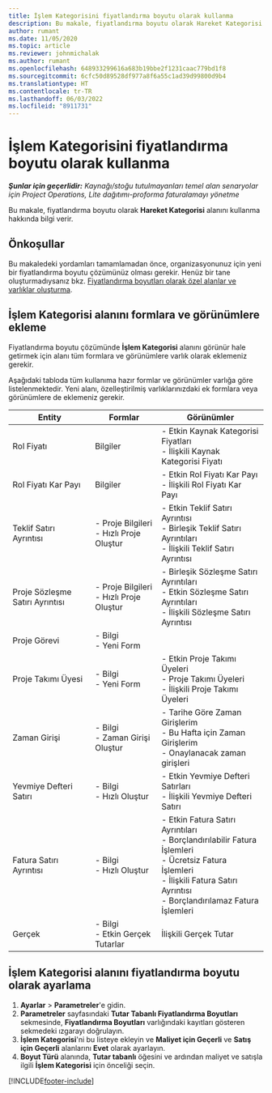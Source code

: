 ```yaml
---
title: İşlem Kategorisini fiyatlandırma boyutu olarak kullanma
description: Bu makale, fiyatlandırma boyutu olarak Hareket Kategorisi alanını kullanma hakkında bilgi sağlar.
author: rumant
ms.date: 11/05/2020
ms.topic: article
ms.reviewer: johnmichalak
ms.author: rumant
ms.openlocfilehash: 648933299616a683b19bbe2f1231caac779bd1f8
ms.sourcegitcommit: 6cfc50d89528df977a8f6a55c1ad39d99800d9b4
ms.translationtype: HT
ms.contentlocale: tr-TR
ms.lasthandoff: 06/03/2022
ms.locfileid: "8911731"
---
```

# <a name="use-transaction-category-as-a-pricing-dimension"></a>İşlem Kategorisini fiyatlandırma boyutu olarak kullanma


_**Şunlar için geçerlidir:** Kaynağı/stoğu tutulmayanları temel alan senaryolar için Project Operations, Lite dağıtımı-proforma faturalamayı yönetme_


Bu makale, fiyatlandırma boyutu olarak **Hareket Kategorisi** alanını kullanma hakkında bilgi verir. 

## <a name="prerequisites"></a>Önkoşullar
Bu makaledeki yordamları tamamlamadan önce, organizasyonunuz için yeni bir fiyatlandırma boyutu çözümünüz olması gerekir. Henüz bir tane oluşturmadıysanız bkz. [Fiyatlandırma boyutları olarak özel alanlar ve varlıklar oluşturma](create-custom-fields-entities-pricing-dimensions.md).

## <a name="add-the-transaction-category-field-to-forms-and-views"></a>İşlem Kategorisi alanını formlara ve görünümlere ekleme
Fiyatlandırma boyutu çözümünde **İşlem Kategorisi** alanını görünür hale getirmek için alanı tüm formlara ve görünümlere varlık olarak eklemeniz gerekir.

Aşağıdaki tabloda tüm kullanıma hazır formlar ve görünümler varlığa göre listelenmektedir. Yeni alanı, özelleştirilmiş varlıklarınızdaki ek formlara veya görünümlere de eklemeniz gerekir.

|  Entity        | Formlar     |Görünümler        |
| ------------------------------|---------------------------------|----------------------------------|
|  Rol Fiyatı| Bilgiler |- Etkin Kaynak Kategorisi Fiyatları<br> - İlişkili Kaynak Kategorisi Fiyatı |
|  Rol Fiyatı Kar Payı| Bilgiler|- Etkin Rol Fiyatı Kar Payı<br>- İlişkili Rol Fiyatı Kar Payı |
|  Teklif Satırı Ayrıntısı|- Proje Bilgileri<br>- Hızlı Proje Oluştur| - Etkin Teklif Satırı Ayrıntısı<br>- Birleşik Teklif Satırı Ayrıntıları<br>- İlişkili Teklif Satırı Ayrıntısı |
|  Proje Sözleşme Satırı Ayrıntısı|- Proje Bilgileri<br>- Hızlı Proje Oluştur|- Birleşik Sözleşme Satırı Ayrıntıları<br>- Etkin Sözleşme Satırı Ayrıntıları<br>- İlişkili Sözleşme Satırı Ayrıntısı |
|  Proje Görevi|- Bilgi<br>- Yeni Form| &nbsp; |
|  Proje Takımı Üyesi|- Bilgi<br>- Yeni Form|- Etkin Proje Takımı Üyeleri<br>- Proje Takımı Üyeleri<br>- İlişkili Proje Takımı Üyeleri |
|  Zaman Girişi|- Bilgi<br>- Zaman Girişi Oluştur|- Tarihe Göre Zaman Girişlerim<br>- Bu Hafta için Zaman Girişlerim<br>- Onaylanacak zaman girişleri|
|  Yevmiye Defteri Satırı|- Bilgi<br>- Hızlı Oluştur|- Etkin Yevmiye Defteri Satırları<br>- İlişkili Yevmiye Defteri Satırı|
|  Fatura Satırı Ayrıntısı|- Bilgi<br>- Hızlı Oluştur|- Etkin Fatura Satırı Ayrıntıları<br>- Borçlandırılabilir Fatura İşlemleri<br>- Ücretsiz Fatura İşlemleri<br>- İlişkili Fatura Satırı Ayrıntısı <br>- Borçlandırılamaz Fatura İşlemleri|
|  Gerçek|- Bilgi<br>- Etkin Gerçek Tutarlar| İlişkili Gerçek Tutar |

## <a name="set-up-the-transaction-category-field-as-a-pricing-dimension"></a>İşlem Kategorisi alanını fiyatlandırma boyutu olarak ayarlama

1. **Ayarlar** > **Parametreler**'e gidin. 
2. **Parametreler** sayfasındaki **Tutar Tabanlı Fiyatlandırma Boyutları** sekmesinde, **Fiyatlandırma Boyutları** varlığındaki kayıtları gösteren sekmedeki ızgarayı doğrulayın.
3. **İşlem Kategorisi**'ni bu listeye ekleyin ve **Maliyet için Geçerli** ve **Satış için Geçerli** alanlarını **Evet** olarak ayarlayın.
4. **Boyut Türü** alanında, **Tutar tabanlı** öğesini ve ardından maliyet ve satışla ilgili **İşlem Kategorisi** için önceliği seçin.


[!INCLUDE[footer-include](../includes/footer-banner.md)]